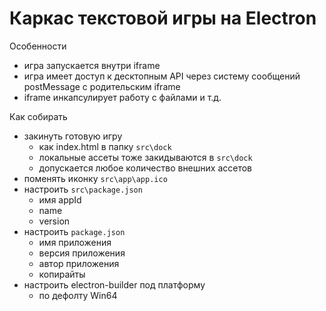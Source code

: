 # Каркас текстовой игры на Electron

Особенности
- игра запускается внутри iframe
- игра имеет доступ к десктопным API через систему сообщений postMessage с родительским iframe
- iframe инкапсулирует работу с файлами и т.д.

Как собирать
- закинуть готовую игру 
    - как index.html в папку `src\dock`
    - локальные ассеты тоже закидываются в `src\dock`
    - допускается любое количество внешних ассетов
- поменять иконку `src\app\app.ico`
- настроить `src\package.json`
    - имя appId
    - name
    - version
-  настроить `package.json`
    - имя приложения
    - версия приложения
    - автор приложения
    - копирайты
- настроить electron-builder под платформу
    - по дефолту Win64   
